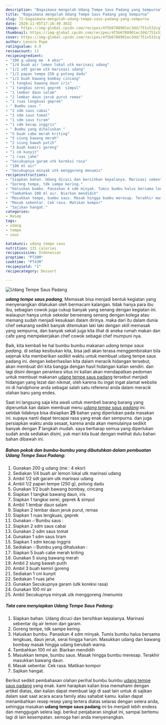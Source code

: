 ```yaml
---
description: "Bagaimana mengolah Udang Tempe Saus Padang yang Sempurna"
title: "Bagaimana mengolah Udang Tempe Saus Padang yang Sempurna"
slug: 72-bagaimana-mengolah-udang-tempe-saus-padang-yang-sempurna
date: 2020-11-05T17:16:49.363Z
image: https://img-global.cpcdn.com/recipes/4f5b6788901ec3dd/751x532cq70/udang-tempe-saus-padang-foto-resep-utama.jpg
thumbnail: https://img-global.cpcdn.com/recipes/4f5b6788901ec3dd/751x532cq70/udang-tempe-saus-padang-foto-resep-utama.jpg
cover: https://img-global.cpcdn.com/recipes/4f5b6788901ec3dd/751x532cq70/udang-tempe-saus-padang-foto-resep-utama.jpg
author: Lenora Pope
ratingvalue: 4.9
reviewcount: 13
recipeingredient:
- "200 g udang me  4 ekor"
- "1/4 buah air lemon lokal utk marinasi udang"
- "1/2 sdt garam utk marinasi udang"
- "1/2 papan tempe 250 g potong dadu"
- "1/2 buah bawang bombay cincang"
- "1 tangkai bawang daun iris"
- "1 tangkai serei geprek  simpul"
- "1 lembar daun salam"
- "2 lembar daun jeruk purut remas"
- "1 ruas lengkuas geprek"
- " Bumbu saus "
- "2 sdm saus cabai"
- "2 sdm saus tomat"
- "1 sdm saus tiram"
- "1 sdm kecap inggris"
- " Bumbu yang dihaluskan "
- "5 buah cabe merah kriting"
- "5 siung bawang merah"
- "2 siung bawah putih"
- "3 buah kemiri goreng"
- "1 cm kunyit"
- "1 ruas jahe"
- "Secukupnya garam utk koreksi rasa"
- "100 ml air"
- "Secukupnya minyak utk menggoreng menumis"
recipeinstructions:
- "Siapkan bahan. Udang dicuci dan bersihkan kepalanya. Marinasi sebentar dg air lemon dan garam."
- "Goreng tempe, tdk sampe kering."
- "Haluskan bumbu. Panaskan 4 sdm minyak. Tumis bumbu halus bersama lengkuas, daun jeruk, serai hingga harum. Masukkan udang dan bawang bombay masak hingga udang berubah warna."
- "Tambahkan 100 ml air. Biarkan mendidih"
- "Masukkan tempe, bumbu saus. Masak hingga bumbu meresap. Terakhir masukkan bawang daun."
- "Masak sebentar. Cek rasa. Matikan kompor"
- "Sajikan hangat."
categories:
- Resep
tags:
- udang
- tempe
- saus

katakunci: udang tempe saus 
nutrition: 131 calories
recipecuisine: Indonesian
preptime: "PT20M"
cooktime: "PT43M"
recipeyield: "1"
recipecategory: Dessert

---
```



![Udang Tempe Saus Padang](https://img-global.cpcdn.com/recipes/4f5b6788901ec3dd/751x532cq70/udang-tempe-saus-padang-foto-resep-utama.jpg)

<b><i>udang tempe saus padang</i></b>, Memasak bisa menjadi bentuk kegiatan yang menyenangkan dilakukan oleh bermacam kalangan. tidak hanya para ibu ibu, sebagian cowok juga cukup banyak yang senang dengan kegiatan ini. walaupun hanya untuk sekedar bersenang senang dengan kolega atau memang sudah menjadi kesukaan dalam dirinya. maka dari itu dalam dunia chef sekarang sedikit banyak ditemukan laki laki dengan skill memasak yang sempurna, dan banyak sekali juga kita lihat di aneka rumah makan dan cafe yang mempekerjakan chef cowok sebagai chef mumpuni nya.

Baik, kita kembali ke hal bumbu bumbu makanan <i>udang tempe saus padang</i>. di setiap kesibukan kita, bisa jadi akan terasa menggembirakan bila sejenak kita memberikan sedikit waktu untuk membuat udang tempe saus padang ini. dengan keberhasilan kita dalam meracik hidangan tersebut, akan membuat diri kita bangga dengan hasil hidangan kalian sendiri. dan lagi disini dengan perantara situs ini kalian akan mendapatkan pedoman untuk membuat makanan <u>udang tempe saus padang</u> tersebut menjadi hidangan yang lezat dan nikmat, oleh karena itu ingat ingat alamat website ini di handphone anda sebagai salah satu referensi anda dalam meracik olahan baru yang endes.




Saat ini langsung saja kita awali untuk membeli barang barang yang diperuntuk kan dalam membuat menu <u><i>udang tempe saus padang</i></u> ini. setidak tidaknya bisa disiapkan <b>25</b> bahan yang diperlukan pada masakan ini. supaya nanti dapat tercapai rasa yang enak dan sempurna. dan juga persiapkan waktu anda sesaat, karena anda akan memulainya sedikit banyak dengan <b>7</b> langkah mudah. saya berharap semua yang diperlukan sudah anda sediakan disini, yuk mari kita buat dengan melihat dulu bahan bahan dibawah ini.

<!--inarticleads1-->

##### Bahan pokok dan bumbu-bumbu yang dibutuhkan dalam pembuatan Udang Tempe Saus Padang:

1. Gunakan 200 g udang (me : 4 ekor)
1. Sediakan 1/4 buah air lemon lokal utk marinasi udang
1. Ambil 1/2 sdt garam utk marinasi udang
1. Ambil 1/2 papan tempe (250 g), potong dadu
1. Gunakan 1/2 buah bawang bombay, cincang
1. Siapkan 1 tangkai bawang daun, iris
1. Siapkan 1 tangkai serei, geprek &amp; simpul
1. Ambil 1 lembar daun salam
1. Siapkan 2 lembar daun jeruk purut, remas
1. Siapkan 1 ruas lengkuas, geprek
1. Gunakan  ✅Bumbu saus :
1. Siapkan 2 sdm saus cabai
1. Gunakan 2 sdm saus tomat
1. Gunakan 1 sdm saus tiram
1. Siapkan 1 sdm kecap inggris
1. Sediakan  ✅Bumbu yang dihaluskan :
1. Siapkan 5 buah cabe merah kriting
1. Gunakan 5 siung bawang merah
1. Ambil 2 siung bawah putih
1. Ambil 3 buah kemiri goreng
1. Sediakan 1 cm kunyit
1. Sediakan 1 ruas jahe
1. Gunakan Secukupnya garam (utk koreksi rasa)
1. Gunakan 100 ml air
1. Ambil Secukupnya minyak utk menggoreng /menumis




<!--inarticleads2-->

##### Tata cara menyiapkan Udang Tempe Saus Padang:

1. Siapkan bahan. Udang dicuci dan bersihkan kepalanya. Marinasi sebentar dg air lemon dan garam.
1. Goreng tempe, tdk sampe kering.
1. Haluskan bumbu. Panaskan 4 sdm minyak. Tumis bumbu halus bersama lengkuas, daun jeruk, serai hingga harum. Masukkan udang dan bawang bombay masak hingga udang berubah warna.
1. Tambahkan 100 ml air. Biarkan mendidih
1. Masukkan tempe, bumbu saus. Masak hingga bumbu meresap. Terakhir masukkan bawang daun.
1. Masak sebentar. Cek rasa. Matikan kompor
1. Sajikan hangat.




Berikut sedikit pembahasan olahan perihal bumbu bumbu <u>udang tempe saus padang</u> yang enak. kami harapkan kalian bisa memahami dengan artikel diatas, dan kalian dapat membuat lagi di saat lain untuk di sajikan dalam saat saat acara acara family atau sahabat kamu. kalian dapat menambahkan resep resep yang tertera diatas selaras dengan selera anda, sehingga masakan <b>udang tempe saus padang</b> ini bs menjadi lebih endess dan menggugah selera lagi. berikut penjabaran singkat ini, sampai bertemu lagi di lain kesempatan. semoga hari anda menyenangkan.
